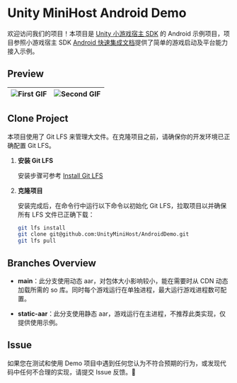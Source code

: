 # Unity MiniHost Android Demo

欢迎访问我们的项目！本项目是 [Unity 小游戏宿主 SDK](https://minihost.tuanjie.cn/) 的 Android 示例项目，项目参照小游戏宿主 SDK [Android 快速集成文档](https://minihost.tuanjie.cn/help/docs/sdk/android/quick_integrate)提供了简单的游戏启动及平台能力接入示例。

## Preview

| ![First GIF](preview/open_game.gif) | ![Second GIF](preview/multi_process.gif) |
|-------------------------------------|------------------------------------------|

## Clone Project
   本项目使用了 Git LFS 来管理大文件。在克隆项目之前，请确保你的开发环境已正确配置 Git LFS。
1. **安装 Git LFS**

   安装步骤可参考 [Install Git LFS](https://docs.github.com/en/repositories/working-with-files/managing-large-files/installing-git-large-file-storage)

2. **克隆项目**

   安装完成后，在命令行中运行以下命令以初始化 Git LFS，拉取项目以并确保所有 LFS 文件已正确下载：

   ```bash
   git lfs install
   git clone git@github.com:UnityMiniHost/AndroidDemo.git
   git lfs pull
   
## Branches Overview

   

- **main**：此分支使用动态 aar，对包体大小影响较小，能在需要时从 CDN 动态加载所需的 so 库。同时每个游戏运行在单独进程，最大运行游戏进程数可配置。

- **static-aar**：此分支使用静态 aar，游戏运行在主进程，不推荐此类实现，仅提供使用示例。

## Issue
   如果您在测试和使用 Demo 项目中遇到任何您认为不符合预期的行为，或发现代码中任何不合理的实现，请提交 Issue 反馈。🥹
